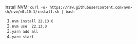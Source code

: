 install NVM: `curl -o- https://raw.githubusercontent.com/nvm-sh/nvm/v0.40.1/install.sh | bash`
1. `nvm install 22.13.0`
2. `nvm use  22.13.0`
3. `yarn add all`
4. `yarn start`

